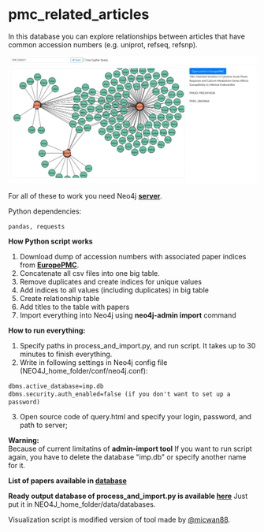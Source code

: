 # pmc_related_articles

In this database you can explore relationships between articles that have common accession numbers (e.g. uniprot, refseq, refsnp).

![alt text](https://raw.githubusercontent.com/VasylVaskivskyi/pmc_related_articles/master/d3js/screenshot.JPG)

For all of these to work you need Neo4j **[server](https://neo4j.com/download-center/#releases)**.

Python dependencies: 	
```
pandas, requests
```
**How Python script works**
1. Download dump of accession numbers with associated paper indices from **[EuropePMC](ftp://ftp.ebi.ac.uk/pub/databases/pmc/TextMinedTerms/)**.
2. Concatenate all csv files into one big table.
3. Remove duplicates and create indices for unique values
4. Add indices to all values (including duplicates) in big table
5. Create relationship table
6. Add titles to the table with papers
7. Import everything into Neo4j using **neo4j-admin import** command

**How to run everything:**
1. Specify paths in process_and_import.py, and run script. It takes up to 30 minutes to finish everything.
2. Write in following settings in Neo4j config file (NEO4J_home_folder/conf/neo4j.conf):
```
dbms.active_database=imp.db
dbms.security.auth_enabled=false (if you don't want to set up a password)
```
3. Open source code of query.html and specify your login, password, and path to server;


**Warning:**\
Because of current limitatins of **admin-import tool** If you want to run script again, you have to delete the database "imp.db" or specify another name for it.

**List of papers available in [database](https://europepmc.org/search?query=ACCESSION_TYPE%3A*)**

**Ready output database of process_and_import.py is available [here](https://drive.google.com/open?id=1zYwG32NxZfxDbqPLu4upCQOUNb8H2qGW)**
Just put it in NEO4J_home_folder/data/databases.

Visualization script is modified version of tool made by  [@micwan88](https://github.com/micwan88/d3js-neo4j-example). 
